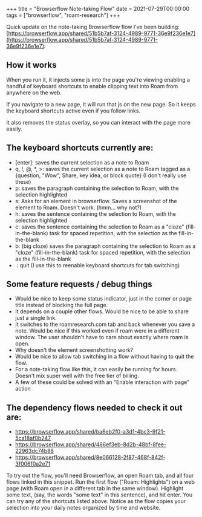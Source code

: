 +++
title = "Browserflow Note-taking Flow"
date = 2021-07-29T00:00:00
tags = ["browserflow", "roam-research"]
+++

Quick update on the note-taking Browserflow flow I've been building: [https://browserflow.app/shared/51b5b7af-3124-4989-9771-36e9f236e1e7](https://browserflow.app/shared/51b5b7af-3124-4989-9771-36e9f236e1e7):

## How it works

When you run it, it injects some js into the page you're viewing enabling a handful of keyboard shortcuts to enable clipping text into Roam from anywhere on the web.

If you navigate to a new page, it will run that js on the new page. So it keeps the keyboard shortcuts active even if you follow links.

It also removes the status overlay, so you can interact with the page more easily.

## The keyboard shortcuts currently are:
- [enter]: saves the current selection as a note to Roam
- q, !, @, *, >: saves the current selection as a note to Roam tagged as a {question, "Wow", Share, key idea, or block quote} (I don't really use these)
- p: saves the paragraph containing the selection to Roam, with the selection highlighted
- s: Asks for an element in browserflow. Saves a screenshot of the element to Roam. Doesn't work. (hmm... why not?)
- h: saves the sentence containing the selection to Roam, with the selection highlighted
- c: saves the sentence containing the selection to Roam as a "cloze" (fill-in-the-blank) task for spaced repetition, with the selection as the fill-in-the-blank
- b: (big cloze) saves the paragraph containing the selection to Roam as a "cloze" (fill-in-the-blank) task for spaced repetition, with the selection as the fill-in-the-blank
- .: quit (I use this to reenable keyboard shortcuts for tab switching)

## Some feature requests / debug things
- Would be nice to keep some status indicator, just in the corner or page title instead of blocking the full page.
- It depends on a couple other flows. Would be nice to be able to share just a single link.
- It switches to the roamresearch.com tab and back whenever you save a note. Would be nice if this worked even if roam were in a different window. The user shouldn't have to care about exactly where roam is open.
- Why doesn't the element screenshotting work?
- Would be nice to allow tab switching in a flow without having to quit the flow.
- For a note-taking flow like this, it can easily be running for hours. Doesn't mix super well with the free tier of billing.
- A few of these could be solved with an "Enable interaction with page" action

## The dependency flows needed to check it out are:
- https://browserflow.app/shared/ba6eb2f0-a3d1-4bc3-9f21-5ca18af0b247
- https://browserflow.app/shared/486ef3eb-8d2b-48bf-8fee-22963dc74b88
- https://browserflow.app/shared/8e066128-2f87-468f-842f-3f006f0a2e71

To try out the flow, you'll need Browserflow, an open Roam tab, and all four flows linked in this snippet. Run the first flow ("Roam: Highlights") on a web page (with Roam open in a different tab in the same window). Highlight some text, (say, the words "some text" in this sentence), and hit enter. You can try any of the shortcuts listed above. Notice as the flow copies your selection into your daily notes organized by time and website.
